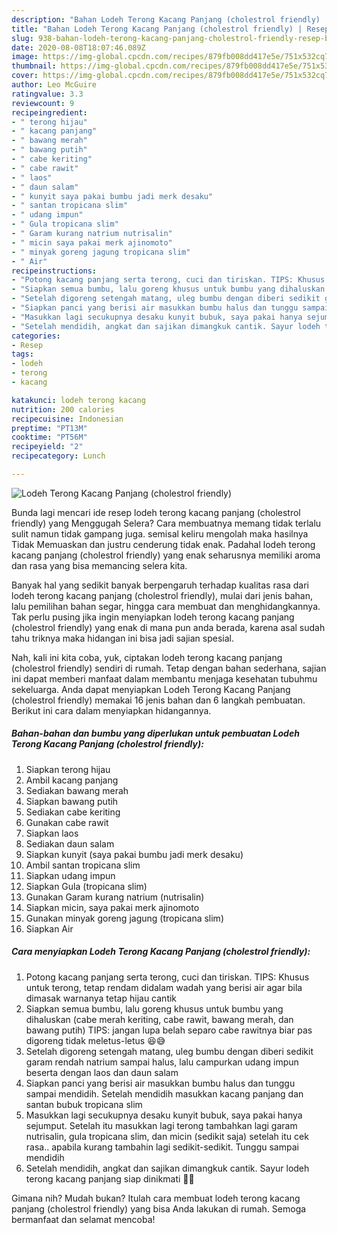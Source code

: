 ```yaml
---
description: "Bahan Lodeh Terong Kacang Panjang (cholestrol friendly) | Resep Bumbu Lodeh Terong Kacang Panjang (cholestrol friendly) Yang Paling Enak"
title: "Bahan Lodeh Terong Kacang Panjang (cholestrol friendly) | Resep Bumbu Lodeh Terong Kacang Panjang (cholestrol friendly) Yang Paling Enak"
slug: 938-bahan-lodeh-terong-kacang-panjang-cholestrol-friendly-resep-bumbu-lodeh-terong-kacang-panjang-cholestrol-friendly-yang-paling-enak
date: 2020-08-08T18:07:46.089Z
image: https://img-global.cpcdn.com/recipes/879fb008dd417e5e/751x532cq70/lodeh-terong-kacang-panjang-cholestrol-friendly-foto-resep-utama.jpg
thumbnail: https://img-global.cpcdn.com/recipes/879fb008dd417e5e/751x532cq70/lodeh-terong-kacang-panjang-cholestrol-friendly-foto-resep-utama.jpg
cover: https://img-global.cpcdn.com/recipes/879fb008dd417e5e/751x532cq70/lodeh-terong-kacang-panjang-cholestrol-friendly-foto-resep-utama.jpg
author: Leo McGuire
ratingvalue: 3.3
reviewcount: 9
recipeingredient:
- " terong hijau"
- " kacang panjang"
- " bawang merah"
- " bawang putih"
- " cabe keriting"
- " cabe rawit"
- " laos"
- " daun salam"
- " kunyit saya pakai bumbu jadi merk desaku"
- " santan tropicana slim"
- " udang impun"
- " Gula tropicana slim"
- " Garam kurang natrium nutrisalin"
- " micin saya pakai merk ajinomoto"
- " minyak goreng jagung tropicana slim"
- " Air"
recipeinstructions:
- "Potong kacang panjang serta terong, cuci dan tiriskan. TIPS: Khusus untuk terong, tetap rendam didalam wadah yang berisi air agar bila dimasak warnanya tetap hijau cantik"
- "Siapkan semua bumbu, lalu goreng khusus untuk bumbu yang dihaluskan (cabe merah keriting, cabe rawit, bawang merah, dan bawang putih) TIPS: jangan lupa belah separo cabe rawitnya biar pas digoreng tidak meletus-letus 😆😅"
- "Setelah digoreng setengah matang, uleg bumbu dengan diberi sedikit garam rendah natrium sampai halus, lalu campurkan udang impun beserta dengan laos dan daun salam"
- "Siapkan panci yang berisi air masukkan bumbu halus dan tunggu sampai mendidih. Setelah mendidih masukkan kacang panjang dan santan bubuk tropicana slim"
- "Masukkan lagi secukupnya desaku kunyit bubuk, saya pakai hanya sejumput. Setelah itu masukkan lagi terong tambahkan lagi garam nutrisalin, gula tropicana slim, dan micin (sedikit saja) setelah itu cek rasa.. apabila kurang tambahin lagi sedikit-sedikit. Tunggu sampai mendidih"
- "Setelah mendidih, angkat dan sajikan dimangkuk cantik. Sayur lodeh terong kacang panjang siap dinikmati 💁‍♀️"
categories:
- Resep
tags:
- lodeh
- terong
- kacang

katakunci: lodeh terong kacang 
nutrition: 200 calories
recipecuisine: Indonesian
preptime: "PT13M"
cooktime: "PT56M"
recipeyield: "2"
recipecategory: Lunch

---
```



![Lodeh Terong Kacang Panjang (cholestrol friendly)](https://img-global.cpcdn.com/recipes/879fb008dd417e5e/751x532cq70/lodeh-terong-kacang-panjang-cholestrol-friendly-foto-resep-utama.jpg)

Bunda lagi mencari ide resep lodeh terong kacang panjang (cholestrol friendly) yang Menggugah Selera? Cara membuatnya memang tidak terlalu sulit namun tidak gampang juga. semisal keliru mengolah maka hasilnya Tidak Memuaskan dan justru cenderung tidak enak. Padahal lodeh terong kacang panjang (cholestrol friendly) yang enak seharusnya memiliki aroma dan rasa yang bisa memancing selera kita.

Banyak hal yang sedikit banyak berpengaruh terhadap kualitas rasa dari lodeh terong kacang panjang (cholestrol friendly), mulai dari jenis bahan, lalu pemilihan bahan segar, hingga cara membuat dan menghidangkannya. Tak perlu pusing jika ingin menyiapkan lodeh terong kacang panjang (cholestrol friendly) yang enak di mana pun anda berada, karena asal sudah tahu triknya maka hidangan ini bisa jadi sajian spesial.




Nah, kali ini kita coba, yuk, ciptakan lodeh terong kacang panjang (cholestrol friendly) sendiri di rumah. Tetap dengan bahan sederhana, sajian ini dapat memberi manfaat dalam membantu menjaga kesehatan tubuhmu sekeluarga. Anda dapat menyiapkan Lodeh Terong Kacang Panjang (cholestrol friendly) memakai 16 jenis bahan dan 6 langkah pembuatan. Berikut ini cara dalam menyiapkan hidangannya.

<!--inarticleads1-->

##### Bahan-bahan dan bumbu yang diperlukan untuk pembuatan Lodeh Terong Kacang Panjang (cholestrol friendly):

1. Siapkan  terong hijau
1. Ambil  kacang panjang
1. Sediakan  bawang merah
1. Siapkan  bawang putih
1. Sediakan  cabe keriting
1. Gunakan  cabe rawit
1. Siapkan  laos
1. Sediakan  daun salam
1. Siapkan  kunyit (saya pakai bumbu jadi merk desaku)
1. Ambil  santan tropicana slim
1. Siapkan  udang impun
1. Siapkan  Gula (tropicana slim)
1. Gunakan  Garam kurang natrium (nutrisalin)
1. Siapkan  micin, saya pakai merk ajinomoto
1. Gunakan  minyak goreng jagung (tropicana slim)
1. Siapkan  Air




<!--inarticleads2-->

##### Cara menyiapkan Lodeh Terong Kacang Panjang (cholestrol friendly):

1. Potong kacang panjang serta terong, cuci dan tiriskan. TIPS: Khusus untuk terong, tetap rendam didalam wadah yang berisi air agar bila dimasak warnanya tetap hijau cantik
1. Siapkan semua bumbu, lalu goreng khusus untuk bumbu yang dihaluskan (cabe merah keriting, cabe rawit, bawang merah, dan bawang putih) TIPS: jangan lupa belah separo cabe rawitnya biar pas digoreng tidak meletus-letus 😆😅
1. Setelah digoreng setengah matang, uleg bumbu dengan diberi sedikit garam rendah natrium sampai halus, lalu campurkan udang impun beserta dengan laos dan daun salam
1. Siapkan panci yang berisi air masukkan bumbu halus dan tunggu sampai mendidih. Setelah mendidih masukkan kacang panjang dan santan bubuk tropicana slim
1. Masukkan lagi secukupnya desaku kunyit bubuk, saya pakai hanya sejumput. Setelah itu masukkan lagi terong tambahkan lagi garam nutrisalin, gula tropicana slim, dan micin (sedikit saja) setelah itu cek rasa.. apabila kurang tambahin lagi sedikit-sedikit. Tunggu sampai mendidih
1. Setelah mendidih, angkat dan sajikan dimangkuk cantik. Sayur lodeh terong kacang panjang siap dinikmati 💁‍♀️




Gimana nih? Mudah bukan? Itulah cara membuat lodeh terong kacang panjang (cholestrol friendly) yang bisa Anda lakukan di rumah. Semoga bermanfaat dan selamat mencoba!
